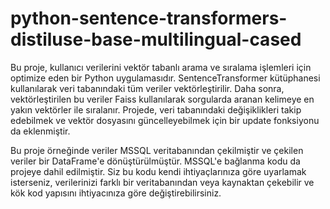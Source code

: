 # python-sentence-transformers-distiluse-base-multilingual-cased


Bu proje, kullanıcı verilerini vektör tabanlı arama ve sıralama işlemleri için optimize eden bir Python uygulamasıdır. SentenceTransformer kütüphanesi kullanılarak veri tabanındaki tüm veriler vektörleştirilir. Daha sonra, vektörleştirilen bu veriler Faiss kullanılarak sorgularda aranan kelimeye en yakın vektörler ile sıralanır. Projede, veri tabanındaki değişiklikleri takip edebilmek ve vektör dosyasını güncelleyebilmek için bir update fonksiyonu da eklenmiştir.

Bu proje örneğinde veriler MSSQL veritabanından çekilmiştir ve çekilen veriler bir DataFrame'e dönüştürülmüştür. MSSQL'e bağlanma kodu da projeye dahil edilmiştir. Siz bu kodu kendi ihtiyaçlarınıza göre uyarlamak isterseniz, verilerinizi farklı bir veritabanından veya kaynaktan çekebilir ve kök kod yapısını ihtiyacınıza göre değiştirebilirsiniz.
